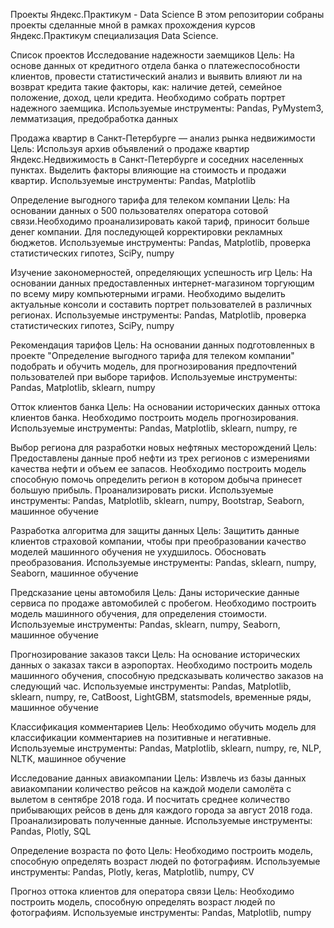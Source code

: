 Проекты Яндекс.Практикум - Data Science
В этом репозитории собраны проекты сделанные мной в рамках прохождения курсов Яндекс.Практикум специализация Data Science.

Список проектов
Исследование надежности заемщиков
Цель:
На основе данных от кредитного отдела банка о платежеспособности клиентов, провести статистический анализ и выявить влияют ли на возврат кредита такие факторы, как: наличие детей, семейное положение, доход, цели кредита. Необходимо собрать портрет надежного заемщика.
Используемые инструменты:
Pandas, PyMystem3, лемматизация, предобработка данных

Продажа квартир в Санкт-Петербурге — анализ рынка недвижимости
Цель:
Используя архив объявлений о продаже квартир Яндекс.Недвижимость в Санкт-Петербурге и соседних населенных пунктах. Выделить факторы влияющие на стоимость и продажи квартир.
Используемые инструменты:
Pandas, Matplotlib

Определение выгодного тарифа для телеком компании
Цель:
На основании данных о 500 пользователях оператора сотовой связи.Необходимо проанализировать какой тариф, приносит больше денег компании. Для последующей корректировки рекламных бюджетов.
Используемые инструменты:
Pandas, Matplotlib, проверка статистических гипотез, SciPy, numpy

Изучение закономерностей, определяющих успешность игр
Цель:
На основании данных предоставленных интернет-магазином торгующим по всему миру компьютерными играми. Необходимо выделить актуальные консоли и составить портрет пользователей в различных регионах.
Используемые инструменты:
Pandas, Matplotlib, проверка статистических гипотез, SciPy, numpy

Рекомендация тарифов
Цель:
На основании данных подготовленных в проекте "Определение выгодного тарифа для телеком компании" подобрать и обучить модель, для прогнозирования предпочтений пользователей при выборе тарифов.
Используемые инструменты:
Pandas, Matplotlib, sklearn, numpy

Отток клиентов банка
Цель:
На основании исторических данных оттока клиентов банка. Необходимо построить модель прогнозирования.
Используемые инструменты:
Pandas, Matplotlib, sklearn, numpy, re

Выбор региона для разработки новых нефтяных месторождений
Цель:
Предоставлены данные проб нефти из трех регионов с измерениями качества нефти и объем ее запасов.
Необходимо построить модель способную помочь определить регион в котором добыча принесет большую прибыль.
Проанализировать риски.
Используемые инструменты:
Pandas, Matplotlib, sklearn, numpy, Bootstrap, Seaborn, машинное обучение

Разработка алгоритма для защиты данных
Цель:
Защитить данные клиентов страховой компании, чтобы при преобразовании качество моделей машинного обучения не ухудшилось. Обосновать преобразования.
Используемые инструменты:
Pandas, sklearn, numpy, Seaborn, машинное обучение

Предсказание цены автомобиля
Цель:
Даны исторические данные сервиса по продаже автомобилей с пробегом.
Необходимо построить модель машинного обучения, для определения стоимости.
Используемые инструменты:
Pandas, sklearn, numpy, Seaborn, машинное обучение

Прогнозирование заказов такси
Цель:
На основание исторических данных о заказах такси в аэропортах.
Необходимо построить модель машинного обучения, способную предсказывать количество заказов на следующий час.
Используемые инструменты:
Pandas, Matplotlib, sklearn, numpy, re, CatBoost, LightGBM, statsmodels, временные ряды, машинное обучение

Классификация комментариев
Цель:
Необходимо обучить модель для классификации комментариев на позитивные и негативные.
Используемые инструменты:
Pandas, Matplotlib, sklearn, numpy, re, NLP, NLTK, машинное обучение

Исследование данных авиакомпании
Цель:
Извлечь из базы данных авиакомпании количество рейсов на каждой модели самолёта с вылетом в сентябре 2018 года. И посчитать среднее количество прибывающих рейсов в день для каждого города за август 2018 года. Проанализировать полученные данные.
Используемые инструменты:
Pandas, Plotly, SQL

Определение возраста по фото
Цель:
Необходимо построить модель, способную определять возраст людей по фотографиям.
Используемые инструменты:
Pandas, Plotly, keras, Matplotlib, numpy, CV

Прогноз оттока клиентов для оператора связи
Цель:
Необходимо построить модель, способную определять возраст людей по фотографиям.
Используемые инструменты:
Pandas, Matplotlib, numpy
